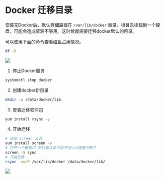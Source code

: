 # Docker 迁移目录

安装完Docker后，默认存储路径在 `/var/lib/docker` 目录，根目录挂载到一个硬盘，可能会造成资源不够用。这时候就需要迁移docker默认的目录。

可以使用下面的命令查看磁盘占用情况。
```bash
df -h
```

![](https://danerlt-1258802437.cos.ap-chongqing.myqcloud.com/2024-03-21-B1TsPr.png)


1. 停止Docker服务

```bash
systemctl stop docker
```

2. 创建docker新目录

```bash
mkdir -p /data/docker/lib
```

3. 安装迁移软件包

```bash
yum install rsync -y
```

4. 开始迁移

```bash
# 安装 screen 工具
yum install screen -y
# 打开一个新窗口 然后输入命令就不怕ssh连接中断了
screen -S sync
# 开始迁移
rsync -avzP /var/lib/docker /data/docker/lib/
```

![](https://danerlt-1258802437.cos.ap-chongqing.myqcloud.com/2024-03-21-HIPoiT.png)
